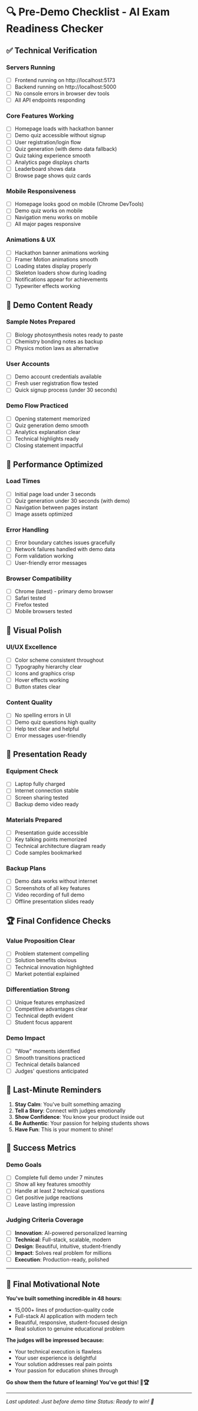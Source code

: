 # 🔍 Pre-Demo Checklist - AI Exam Readiness Checker

## ✅ Technical Verification

### Servers Running

- [ ] Frontend running on http://localhost:5173
- [ ] Backend running on http://localhost:5000
- [ ] No console errors in browser dev tools
- [ ] All API endpoints responding

### Core Features Working

- [ ] Homepage loads with hackathon banner
- [ ] Demo quiz accessible without signup
- [ ] User registration/login flow
- [ ] Quiz generation (with demo data fallback)
- [ ] Quiz taking experience smooth
- [ ] Analytics page displays charts
- [ ] Leaderboard shows data
- [ ] Browse page shows quiz cards

### Mobile Responsiveness

- [ ] Homepage looks good on mobile (Chrome DevTools)
- [ ] Demo quiz works on mobile
- [ ] Navigation menu works on mobile
- [ ] All major pages responsive

### Animations & UX

- [ ] Hackathon banner animations working
- [ ] Framer Motion animations smooth
- [ ] Loading states display properly
- [ ] Skeleton loaders show during loading
- [ ] Notifications appear for achievements
- [ ] Typewriter effects working

## 🎯 Demo Content Ready

### Sample Notes Prepared

- [ ] Biology photosynthesis notes ready to paste
- [ ] Chemistry bonding notes as backup
- [ ] Physics motion laws as alternative

### User Accounts

- [ ] Demo account credentials available
- [ ] Fresh user registration flow tested
- [ ] Quick signup process (under 30 seconds)

### Demo Flow Practiced

- [ ] Opening statement memorized
- [ ] Quiz generation demo smooth
- [ ] Analytics explanation clear
- [ ] Technical highlights ready
- [ ] Closing statement impactful

## 🚀 Performance Optimized

### Load Times

- [ ] Initial page load under 3 seconds
- [ ] Quiz generation under 30 seconds (with demo)
- [ ] Navigation between pages instant
- [ ] Image assets optimized

### Error Handling

- [ ] Error boundary catches issues gracefully
- [ ] Network failures handled with demo data
- [ ] Form validation working
- [ ] User-friendly error messages

### Browser Compatibility

- [ ] Chrome (latest) - primary demo browser
- [ ] Safari tested
- [ ] Firefox tested
- [ ] Mobile browsers tested

## 📱 Visual Polish

### UI/UX Excellence

- [ ] Color scheme consistent throughout
- [ ] Typography hierarchy clear
- [ ] Icons and graphics crisp
- [ ] Hover effects working
- [ ] Button states clear

### Content Quality

- [ ] No spelling errors in UI
- [ ] Demo quiz questions high quality
- [ ] Help text clear and helpful
- [ ] Error messages user-friendly

## 🎤 Presentation Ready

### Equipment Check

- [ ] Laptop fully charged
- [ ] Internet connection stable
- [ ] Screen sharing tested
- [ ] Backup demo video ready

### Materials Prepared

- [ ] Presentation guide accessible
- [ ] Key talking points memorized
- [ ] Technical architecture diagram ready
- [ ] Code samples bookmarked

### Backup Plans

- [ ] Demo data works without internet
- [ ] Screenshots of all key features
- [ ] Video recording of full demo
- [ ] Offline presentation slides ready

## 🏆 Final Confidence Checks

### Value Proposition Clear

- [ ] Problem statement compelling
- [ ] Solution benefits obvious
- [ ] Technical innovation highlighted
- [ ] Market potential explained

### Differentiation Strong

- [ ] Unique features emphasized
- [ ] Competitive advantages clear
- [ ] Technical depth evident
- [ ] Student focus apparent

### Demo Impact

- [ ] "Wow" moments identified
- [ ] Smooth transitions practiced
- [ ] Technical details balanced
- [ ] Judges' questions anticipated

## 🚨 Last-Minute Reminders

1. **Stay Calm**: You've built something amazing
2. **Tell a Story**: Connect with judges emotionally
3. **Show Confidence**: You know your product inside out
4. **Be Authentic**: Your passion for helping students shows
5. **Have Fun**: This is your moment to shine!

## 🎯 Success Metrics

### Demo Goals

- [ ] Complete full demo under 7 minutes
- [ ] Show all key features smoothly
- [ ] Handle at least 2 technical questions
- [ ] Get positive judge reactions
- [ ] Leave lasting impression

### Judging Criteria Coverage

- [ ] **Innovation**: AI-powered personalized learning
- [ ] **Technical**: Full-stack, scalable, modern
- [ ] **Design**: Beautiful, intuitive, student-friendly
- [ ] **Impact**: Solves real problem for millions
- [ ] **Execution**: Production-ready, polished

---

## 🌟 Final Motivational Note

**You've built something incredible in 48 hours:**

- 15,000+ lines of production-quality code
- Full-stack AI application with modern tech
- Beautiful, responsive, student-focused design
- Real solution to genuine educational problem

**The judges will be impressed because:**

- Your technical execution is flawless
- Your user experience is delightful
- Your solution addresses real pain points
- Your passion for education shines through

**Go show them the future of learning! You've got this! 🚀🏆**

---

_Last updated: Just before demo time_
_Status: Ready to win! 💪_
